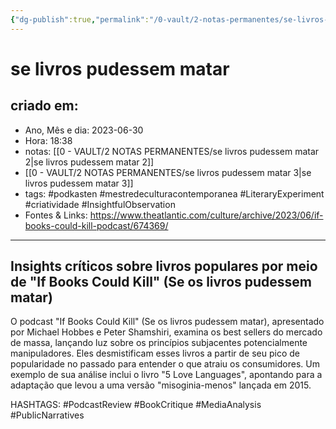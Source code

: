 ```yaml
---
{"dg-publish":true,"permalink":"/0-vault/2-notas-permanentes/se-livros-pudessem-matar/","tags":["permanente","podkasten","mestredeculturacontemporanea","LiteraryExperiment","criatividade","InsightfulObservation","PodcastReview","BookCritique","MediaAnalysis","PublicNarratives"],"dgHomeLink":true,"dgShowLocalGraph":true,"dgShowFileTree":true,"dgEnableSearch":true,"noteIcon":""}
---
```


# se livros pudessem matar

## criado em: 
-  Ano, Mês e dia: 2023-06-30
- Hora: 18:38
- notas: [[0 - VAULT/2 NOTAS PERMANENTES/se livros pudessem matar 2\|se livros pudessem matar 2]]
- [[0 - VAULT/2 NOTAS PERMANENTES/se livros pudessem matar 3\|se livros pudessem matar 3]]
- tags: #podkasten #mestredeculturacontemporanea #LiteraryExperiment #criatividade #InsightfulObservation 
- Fontes & Links: https://www.theatlantic.com/culture/archive/2023/06/if-books-could-kill-podcast/674369/
---

## Insights críticos sobre livros populares por meio de "If Books Could Kill" (Se os livros pudessem matar) 

O podcast "If Books Could Kill" (Se os livros pudessem matar), apresentado por Michael Hobbes e Peter Shamshiri, examina os best sellers do mercado de massa, lançando luz sobre os princípios subjacentes potencialmente manipuladores. Eles desmistificam esses livros a partir de seu pico de popularidade no passado para entender o que atraiu os consumidores. Um exemplo de sua análise inclui o livro "5 Love Languages", apontando para a adaptação que levou a uma versão "misoginia-menos" lançada em 2015.


HASHTAGS: #PodcastReview #BookCritique #MediaAnalysis #PublicNarratives
